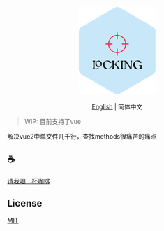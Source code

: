 <p align="center">
<img height="200" src="./assets/kv.png" alt="function-quick-locking">
</p>
<p align="center"> <a href="./README.md">English</a> | 简体中文</p>

>WIP: 目前支持了vue

解决vue2中单文件几千行，查找methods很痛苦的痛点

## :coffee:

[请我喝一杯咖啡](https://github.com/Simon-He95/sponsor)

## License

[MIT](./license)
